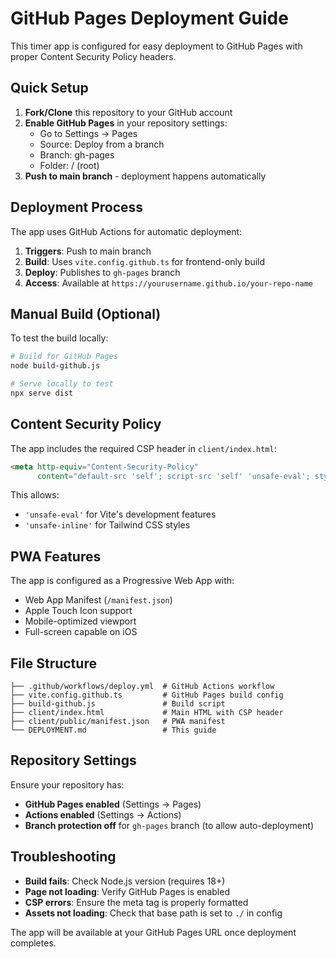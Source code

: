 # GitHub Pages Deployment Guide

This timer app is configured for easy deployment to GitHub Pages with proper Content Security Policy headers.

## Quick Setup

1. **Fork/Clone** this repository to your GitHub account
2. **Enable GitHub Pages** in your repository settings:
   - Go to Settings → Pages
   - Source: Deploy from a branch
   - Branch: gh-pages
   - Folder: / (root)
3. **Push to main branch** - deployment happens automatically

## Deployment Process

The app uses GitHub Actions for automatic deployment:

1. **Triggers**: Push to main branch
2. **Build**: Uses `vite.config.github.ts` for frontend-only build
3. **Deploy**: Publishes to `gh-pages` branch
4. **Access**: Available at `https://yourusername.github.io/your-repo-name`

## Manual Build (Optional)

To test the build locally:

```bash
# Build for GitHub Pages
node build-github.js

# Serve locally to test
npx serve dist
```

## Content Security Policy

The app includes the required CSP header in `client/index.html`:

```html
<meta http-equiv="Content-Security-Policy" 
      content="default-src 'self'; script-src 'self' 'unsafe-eval'; style-src 'self' 'unsafe-inline';">
```

This allows:
- `'unsafe-eval'` for Vite's development features
- `'unsafe-inline'` for Tailwind CSS styles

## PWA Features

The app is configured as a Progressive Web App with:
- Web App Manifest (`/manifest.json`)
- Apple Touch Icon support
- Mobile-optimized viewport
- Full-screen capable on iOS

## File Structure

```
├── .github/workflows/deploy.yml  # GitHub Actions workflow
├── vite.config.github.ts         # GitHub Pages build config
├── build-github.js               # Build script
├── client/index.html             # Main HTML with CSP header
├── client/public/manifest.json   # PWA manifest
└── DEPLOYMENT.md                 # This guide
```

## Repository Settings

Ensure your repository has:
- **GitHub Pages enabled** (Settings → Pages)
- **Actions enabled** (Settings → Actions)
- **Branch protection off** for `gh-pages` branch (to allow auto-deployment)

## Troubleshooting

- **Build fails**: Check Node.js version (requires 18+)
- **Page not loading**: Verify GitHub Pages is enabled
- **CSP errors**: Ensure the meta tag is properly formatted
- **Assets not loading**: Check that base path is set to `./` in config

The app will be available at your GitHub Pages URL once deployment completes.